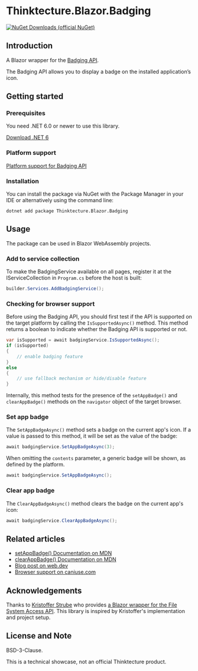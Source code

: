 # Thinktecture.Blazor.Badging

[![NuGet Downloads (official NuGet)](https://img.shields.io/nuget/dt/Thinktecture.Blazor.Badging?label=NuGet%20Downloads)](https://www.nuget.org/packages/Thinktecture.Blazor.Badging/)

## Introduction

A Blazor wrapper for the [Badging API](https://w3c.github.io/badging/).

The Badging API allows you to display a badge on the installed application’s icon.

## Getting started

### Prerequisites

You need .NET 6.0 or newer to use this library.

[Download .NET 6](https://dotnet.microsoft.com/download/dotnet/6.0)

### Platform support

[Platform support for Badging API](https://caniuse.com/mdn-api_navigator_setappbadge)

### Installation

You can install the package via NuGet with the Package Manager in your IDE or alternatively using the command line:

```
dotnet add package Thinktecture.Blazor.Badging
```

## Usage

The package can be used in Blazor WebAssembly projects.

### Add to service collection

To make the BadgingService available on all pages, register it at the IServiceCollection in `Program.cs` before the host is built:

```csharp
builder.Services.AddBadgingService();
```

### Checking for browser support

Before using the Badging API, you should first test if the API is supported on the target platform by calling the `IsSupportedAsync()` method.
This method returns a boolean to indicate whether the Badging API is supported or not.

```csharp
var isSupported = await badgingService.IsSupportedAsync();
if (isSupported)
{
    // enable badging feature
}
else
{
    // use fallback mechanism or hide/disable feature
}
```

Internally, this method tests for the presence of the `setAppBadge()` and `clearAppBadge()` methods on the `navigator` object of the target browser.

### Set app badge

The `SetAppBadgeAsync()` method sets a badge on the current app's icon.
If a value is passed to this method, it will be set as the value of the badge:

```csharp
await badgingService.SetAppBadgeAsync(3);
```

When omitting the `contents` parameter, a generic badge will be shown, as defined by the platform.

```csharp
await badgingService.SetAppBadgeAsync();
```

### Clear app badge

The `ClearAppBadgeAsync()` method clears the badge on the current app's icon:

```csharp
await badgingService.ClearAppBadgeAsync();
```

## Related articles

- [setAppBadge() Documentation on MDN](https://developer.mozilla.org/en-US/docs/Web/API/Navigator/setAppBadge)
- [clearAppBadge() Documentation on MDN](https://developer.mozilla.org/en-US/docs/Web/API/Navigator/clearAppBadge)
- [Blog post on web.dev](https://web.dev/badging-api/)
- [Browser support on caniuse.com](https://caniuse.com/mdn-api_navigator_setappbadge)

## Acknowledgements

Thanks to [Kristoffer Strube](https://twitter.com/kstrubeg) who provides [a Blazor wrapper for the File System Access API](https://github.com/KristofferStrube/Blazor.FileSystemAccess).
This library is inspired by Kristoffer's implementation and project setup.

## License and Note

BSD-3-Clause.

This is a technical showcase, not an official Thinktecture product.
